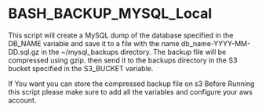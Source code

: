 # BASH_BACKUP_MYSQL_Local
This script will create a MySQL dump of the database specified in the DB_NAME variable and save it to a file with the name db_name-YYYY-MM-DD.sql.gz in the ~/mysql_backups directory. The backup file will be compressed using gzip. then send it to the backups directory in the S3 bucket specified in the S3_BUCKET variable.

If You want you can store the compressed backup file on s3
Before Running this script please make sure to add all the variables and configure your aws account.
